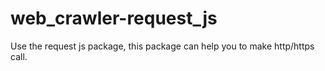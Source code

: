 # web_crawler-request_js
Use the request js package, this package can help you to make http/https call.
